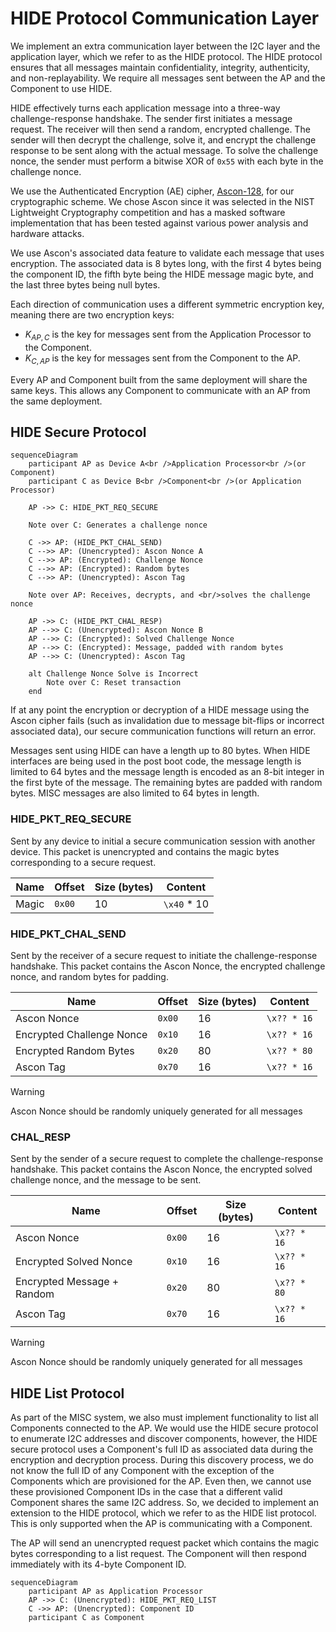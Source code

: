 # HIDE Protocol Communication Layer
We implement an extra communication layer between the I2C layer and the application layer, which we refer to as the HIDE protocol. The HIDE protocol ensures that all messages maintain confidentiality, integrity, authenticity, and non-replayability. We require all messages sent between the AP and the Component to use HIDE.

HIDE effectively turns each application message into a three-way challenge-response handshake. The sender first initiates a message request. The receiver will then send a random, encrypted challenge. The sender will then decrypt the challenge, solve it, and encrypt the challenge response to be sent along with the actual message. To solve the challenge nonce, the sender must perform a bitwise XOR of `0x55` with each byte in the challenge nonce.

We use the Authenticated Encryption (AE) cipher, [Ascon-128](https://ascon.iaik.tugraz.at/), for our cryptographic scheme. We chose Ascon since it was selected in the NIST Lightweight Cryptography competition and has a masked software implementation that has been tested against various power analysis and hardware attacks.

We use Ascon's associated data feature to validate each message that uses encryption. The associated data is 8 bytes long, with the first 4 bytes being the component ID, the fifth byte being the HIDE message magic byte, and the last three bytes being null bytes.

Each direction of communication uses a different symmetric encryption key, meaning there are two encryption keys:

- $K_{AP,C}$ is the key for messages sent from the Application Processor to the Component.
- $K_{C,AP}$ is the key for messages sent from the Component to the AP.

Every AP and Component built from the same deployment will share the same keys. This allows any Component to communicate with an AP from the same deployment.

## HIDE Secure Protocol

```mermaid
sequenceDiagram
	participant AP as Device A<br />Application Processor<br />(or Component)
	participant C as Device B<br />Component<br />(or Application Processor)

	AP ->> C: HIDE_PKT_REQ_SECURE

	Note over C: Generates a challenge nonce

	C ->> AP: (HIDE_PKT_CHAL_SEND)
	C -->> AP: (Unencrypted): Ascon Nonce A
	C -->> AP: (Encrypted): Challenge Nonce
	C -->> AP: (Encrypted): Random bytes
	C -->> AP: (Unencrypted): Ascon Tag

	Note over AP: Receives, decrypts, and <br/>solves the challenge nonce

	AP ->> C: (HIDE_PKT_CHAL_RESP)
	AP -->> C: (Unencrypted): Ascon Nonce B
	AP -->> C: (Encrypted): Solved Challenge Nonce
	AP -->> C: (Encrypted): Message, padded with random bytes
	AP -->> C: (Unencrypted): Ascon Tag

	alt Challenge Nonce Solve is Incorrect
		Note over C: Reset transaction
	end
```

If at any point the encryption or decryption of a HIDE message using the Ascon cipher fails (such as invalidation due to message bit-flips or incorrect associated data), our secure communication functions will return an error.

Messages sent using HIDE can have a length up to 80 bytes. When HIDE interfaces are being used in the post boot code, the message length is limited to 64 bytes and the message length is encoded as an 8-bit integer in the first byte of the message. The remaining bytes are padded with random bytes. MISC messages are also limited to 64 bytes in length.

### HIDE_PKT_REQ_SECURE
Sent by any device to initial a secure communication session with another device. This packet is unencrypted and contains the magic bytes corresponding to a secure request.

| Name      | Offset | Size (bytes) | Content     |
| --------- | ------ | ------------ | ----------- |
| Magic     | `0x00` | 10           | `\x40` * 10 |

### HIDE_PKT_CHAL_SEND
Sent by the receiver of a secure request to initiate the challenge-response handshake. This packet contains the Ascon Nonce, the encrypted challenge nonce, and random bytes for padding.

| Name                      | Offset | Size (bytes) | Content     |
| ------------------------- | ------ | ------------ | ----------- |
| Ascon Nonce               | `0x00` | 16           | `\x?? * 16` |
| Encrypted Challenge Nonce | `0x10` | 16           | `\x?? * 16` |
| Encrypted Random Bytes    | `0x20` | 80 				  | `\x?? * 80` |
| Ascon Tag                 | `0x70` | 16           | `\x?? * 16` |

> [!WARNING]
> Ascon Nonce should be randomly uniquely generated for all messages

### CHAL_RESP
Sent by the sender of a secure request to complete the challenge-response handshake. This packet contains the Ascon Nonce, the encrypted solved challenge nonce, and the message to be sent.

| Name                       | Offset | Size (bytes) | Content     |
| -------------------------- | ------ | ------------ | ----------- |
| Ascon Nonce                | `0x00` | 16           | `\x?? * 16` |
| Encrypted Solved Nonce     | `0x10` | 16           | `\x?? * 16` |
| Encrypted Message + Random | `0x20` | 80 				   | `\x?? * 80` |
| Ascon Tag                  | `0x70` | 16           | `\x?? * 16` |

> [!WARNING]
> Ascon Nonce should be randomly uniquely generated for all messages

## HIDE List Protocol

As part of the MISC system, we also must implement functionality to list all Components connected to the AP. We would use the HIDE secure protocol to enumerate I2C addresses and discover components, however, the HIDE secure protocol uses a Component's full ID as associated data during the encryption and decryption process. During this discovery process, we do not know the full ID of any Component with the exception of the Components which are provisioned for the AP. Even then, we cannot use these provisioned Component IDs in the case that a different valid Component shares the same I2C address. So, we decided to implement an extension to the HIDE protocol, which we refer to as the HIDE list protocol. This is only supported when the AP is communicating with a Component.

The AP will send an unencrypted request packet which contains the magic bytes corresponding to a list request. The Component will then respond immediately with its 4-byte Component ID.

```mermaid
sequenceDiagram
	participant AP as Application Processor
	AP ->> C: (Unencrypted): HIDE_PKT_REQ_LIST
	C ->> AP: (Unencrypted): Component ID
	participant C as Component
```